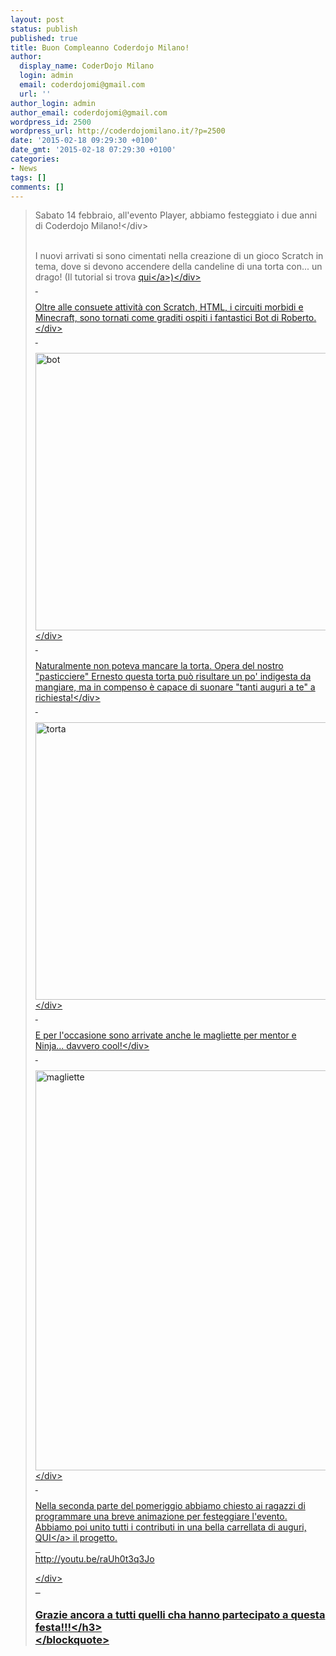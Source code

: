 ```yaml
---
layout: post
status: publish
published: true
title: Buon Compleanno Coderdojo Milano!
author:
  display_name: CoderDojo Milano
  login: admin
  email: coderdojomi@gmail.com
  url: ''
author_login: admin
author_email: coderdojomi@gmail.com
wordpress_id: 2500
wordpress_url: http://coderdojomilano.it/?p=2500
date: '2015-02-18 09:29:30 +0100'
date_gmt: '2015-02-18 07:29:30 +0100'
categories:
- News
tags: []
comments: []
---
```

<blockquote>
<div>Sabato 14 febbraio, all'evento Player, abbiamo festeggiato i due anni di Coderdojo Milano!<&#47;div><br />
&nbsp;</p>
<div>I nuovi arrivati si sono cimentati nella creazione di un gioco Scratch in tema, dove si devono accendere della candeline di una torta con... un drago! (Il tutorial si trova&nbsp;<a href="http:&#47;&#47;coderdojomilano.it&#47;scratch-buono-compleanno-coderdojo-milano">qui<&#47;a>)<&#47;div><br />
&nbsp;</p>
<div>Oltre alle consuete attivit&agrave; con Scratch, HTML, i circuiti morbidi e Minecraft, sono tornati come graditi ospiti i fantastici Bot di Roberto.<&#47;div><br />
&nbsp;</p>
<div><img class="alignnone size-full wp-image-2501" src="http:&#47;&#47;coderdojomilano.it&#47;wp-content&#47;uploads&#47;2015&#47;02&#47;bot-e1424243885165.jpg" alt="bot" width="600" height="444" &#47;><&#47;div><br />
&nbsp;</p>
<div>Naturalmente non poteva mancare la torta. Opera del nostro "pasticciere" Ernesto questa torta pu&ograve; risultare un po' indigesta da mangiare, ma in compenso &egrave; capace di suonare "tanti auguri a te" a richiesta!<&#47;div><br />
&nbsp;</p>
<div><img class="alignnone size-full wp-image-2502" src="http:&#47;&#47;coderdojomilano.it&#47;wp-content&#47;uploads&#47;2015&#47;02&#47;torta.jpg" alt="torta" width="600" height="444" &#47;><&#47;div><br />
&nbsp;</p>
<div>E per l'occasione sono arrivate anche le magliette per mentor e Ninja... davvero cool!<&#47;div><br />
&nbsp;</p>
<div><img class="alignnone size-full wp-image-2503" src="http:&#47;&#47;coderdojomilano.it&#47;wp-content&#47;uploads&#47;2015&#47;02&#47;magliette.jpg" alt="magliette" width="600" height="640" &#47;><&#47;div><br />
&nbsp;</p>
<div>Nella seconda parte del pomeriggio abbiamo chiesto ai ragazzi di programmare una breve animazione per festeggiare l'evento. Abbiamo poi unito tutti i contributi in una bella carrellata di auguri, <a href="http:&#47;&#47;scratch.mit.edu&#47;projects&#47;48060796&#47;" target="_blank">QUI<&#47;a> il progetto.<br />
&nbsp;&nbsp;<br />
http:&#47;&#47;youtu.be&#47;raUh0t3q3Jo</p>
<p><&#47;div><br />
&nbsp;&nbsp;</p>
<h3>Grazie ancora a tutti quelli cha hanno partecipato a questa festa!!!<&#47;h3><br />
<&#47;blockquote></p>

